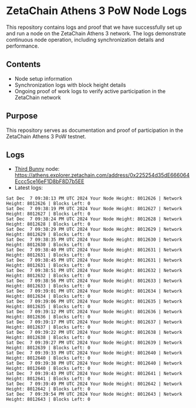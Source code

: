 # ZetaChain Athens 3 PoW Node Logs
This repository contains logs and proof that we have successfully set up and run a node on the ZetaChain Athens 3 network. The logs demonstrate continuous node operation, including synchronization details and performance.

## Contents
- Node setup information
- Synchronization logs with block height details
- Ongoing proof of work logs to verify active participation in the ZetaChain network

## Purpose
This repository serves as documentation and proof of participation in the ZetaChain Athens 3 PoW testnet.

## Logs

- [Third Bunny](https://thirdbunny.xyz/) node: https://athens.explorer.zetachain.com/address/0x225254d35dE666064Eccc5ce16eF1D8bF8D7b5EE
- Latest logs:
```
Sat Dec  7 09:38:13 PM UTC 2024 Your Node Height: 8012626 | Network Height: 8012626 | Blocks Left: 0
Sat Dec  7 09:38:19 PM UTC 2024 Your Node Height: 8012627 | Network Height: 8012627 | Blocks Left: 0
Sat Dec  7 09:38:24 PM UTC 2024 Your Node Height: 8012628 | Network Height: 8012628 | Blocks Left: 0
Sat Dec  7 09:38:29 PM UTC 2024 Your Node Height: 8012629 | Network Height: 8012629 | Blocks Left: 0
Sat Dec  7 09:38:35 PM UTC 2024 Your Node Height: 8012630 | Network Height: 8012630 | Blocks Left: 0
Sat Dec  7 09:38:40 PM UTC 2024 Your Node Height: 8012631 | Network Height: 8012631 | Blocks Left: 0
Sat Dec  7 09:38:45 PM UTC 2024 Your Node Height: 8012631 | Network Height: 8012631 | Blocks Left: 0
Sat Dec  7 09:38:51 PM UTC 2024 Your Node Height: 8012632 | Network Height: 8012632 | Blocks Left: 0
Sat Dec  7 09:38:56 PM UTC 2024 Your Node Height: 8012633 | Network Height: 8012633 | Blocks Left: 0
Sat Dec  7 09:39:01 PM UTC 2024 Your Node Height: 8012634 | Network Height: 8012634 | Blocks Left: 0
Sat Dec  7 09:39:06 PM UTC 2024 Your Node Height: 8012635 | Network Height: 8012635 | Blocks Left: 0
Sat Dec  7 09:39:12 PM UTC 2024 Your Node Height: 8012636 | Network Height: 8012636 | Blocks Left: 0
Sat Dec  7 09:39:17 PM UTC 2024 Your Node Height: 8012637 | Network Height: 8012637 | Blocks Left: 0
Sat Dec  7 09:39:22 PM UTC 2024 Your Node Height: 8012638 | Network Height: 8012638 | Blocks Left: 0
Sat Dec  7 09:39:27 PM UTC 2024 Your Node Height: 8012639 | Network Height: 8012639 | Blocks Left: 0
Sat Dec  7 09:39:33 PM UTC 2024 Your Node Height: 8012640 | Network Height: 8012640 | Blocks Left: 0
Sat Dec  7 09:39:38 PM UTC 2024 Your Node Height: 8012640 | Network Height: 8012640 | Blocks Left: 0
Sat Dec  7 09:39:43 PM UTC 2024 Your Node Height: 8012641 | Network Height: 8012641 | Blocks Left: 0
Sat Dec  7 09:39:49 PM UTC 2024 Your Node Height: 8012642 | Network Height: 8012642 | Blocks Left: 0
Sat Dec  7 09:39:54 PM UTC 2024 Your Node Height: 8012643 | Network Height: 8012643 | Blocks Left: 0
```
